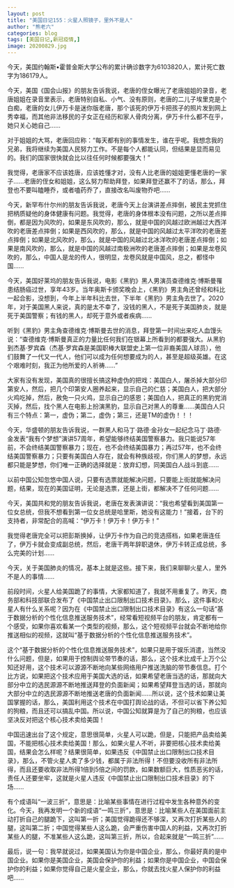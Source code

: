 ```yaml
---
layout: post
title: "美国日记155：火星人照镜子，里外不是人"
author: "熊老六"
categories: blog
tags: [美国日记,新冠疫情,]
image: 20200829.jpg
---
```

​​​​​​今天，美国约翰斯•霍普金斯大学公布的累计确诊数字为6103820人，累计死亡数字为186179人。

今天，美国《国会山报》的朋友告诉我说，老唐的侄女曝光了老唐姐姐的录音，老唐姐姐在录音里表示，老唐特别自私、小气、没有原则，老唐的二儿子埃里克是个白痴，老唐的女儿伊万卡是迷你版老唐，那个该死的伊万卡把孩子的照片发到网上秀幸福，而其他非法移民的子女正在经历和家人骨肉分离，伊万卡什么都不在乎，她只关心她自己……

对于姐姐的大骂，老唐回应称：“每天都有别的事情发生，谁在乎呢。我想念我的兄弟，我将继续为美国人民努力工作。不是每个人都能认同，但结果是显而易见的。我们的国家很快就会比以往任何时候都要强大！”

我觉得，老唐家不应该姓唐，应该姓懂才对，没有人比老唐的姐姐更懂老唐的一家子……老唐的侄女和姐姐，这么努力帮助拜登，如果拜登还赢不了的话，那么，拜登也不要叫瞌睡乔，或者嗑药乔了，直接改名叫废物乔吧……

今天，新罕布什尔州的朋友告诉我说，老唐今天上台演讲差点摔倒，被民主党抓住把柄质疑他的身体健康有问题。我觉得，老唐的身体根本没有问题，之所以差点摔倒，都是因为风吹的，如果是东风吹的，那么，就是中国的风越过欧洲越过大西洋吹的老唐差点摔倒；如果是西风吹的，那么，就是中国的风越过太平洋吹的老唐差点摔倒；如果是北风吹的，那么，就是中国的风越过北冰洋吹的老唐差点摔倒；如果是南风吹的，那么，就是中国的风越过南极洲吹的老唐差点摔倒；如果是龙卷风吹的，那么，中国人是龙的传人，很明显，龙卷风就是中国风，总之，都怪中国……

今天，美国好莱坞的朋友告诉我说，电影《黑豹》黑人男演员查德维克·博斯曼罹患结肠癌过世，享年43岁。当年奥斯卡颁奖晚会上，《黑豹》男主角还曾经和科比一起合影，没想到，今年上半年科比去世，下半年《黑豹》男主角去世了。2020年，对于美国黑人来说，真的是太不幸了，没钱的黑人，不是死于美国肺炎，就是死于美国警察；有钱的黑人，却死于意外或者疾病……

听到《黑豹》男主角查德维克·博斯曼去世的消息，拜登第一时间出来吃人血馒头说：“查德维克·博斯曼真正的力量比任何我们在银幕上所看到的都要强大。从黑豹到杰基·罗宾森（杰基·罗宾森是美国职棒大联盟史上第一位非裔美国人球员），他们鼓舞了一代又一代人，他们可以成为任何想要成为的人，甚至是超级英雄。在这个艰难时刻，我正为他所爱的人祈祷……”

大家有没有发现，美国真的很擅长搞这种虚伪的把戏：美国白人，屠杀掉大部分印第安人，然后，把几个印第安人圈养起来，显示自己的仁慈；美国白人，把大部分火鸡吃掉，然后，赦免一只火鸡，显示自己的感恩；美国白人，把真正的黑豹党消灭掉，然后，找个黑人在电影上扮演黑豹，显示自己对黑人的尊重……美国白人只有三个特点：第一，虚伪；第二，虚伪；第三，还是TM的虚伪！！！

今天，华盛顿的朋友告诉我说，一群黑人和马丁·路德·金孙女一起纪念马丁·路德·金发表“我有个梦想”演讲57周年，希望能够终结美国警察暴力。我只能说57年前，不会终结美国警察暴力；现在，也不会终结美国暴力；再过57年，也不会终结美国警察暴力；只要有美国白人存在，就会有种族歧视，你们黑人的梦想，永远都只能是梦想，你们唯一正确的选择就是：放弃幻想，同美国白人战斗到底……

以前中国公知忽悠中国人说，只要有选票就能解决问题，只要能上街就能解决问题，结果，现在的美国证明，无论是选票，还是上街，都解决不了任何问题……

今天，美国共和党的朋友告诉我说，老唐在发表演讲说：“我也希望看到美国第一位女总统，但我不想看到第一位女总统是哈里斯，她没有这能力！”接着，台下的支持者，非常配合的高喊：“伊万卡！伊万卡！伊万卡！”

我觉得老唐完全可以把彭斯换掉，让伊万卡作为自己的竞选搭档，如果老唐连任了，伊万卡就会变成副总统，然后，老唐干两年辞职退休，伊万卡转正成总统，多么完美的计划……

今天，关于美国肺炎的情况，基本上就是这些。接下来，我们来聊聊火星人，里外不是人的事情……

前段时间，火星人给美国跪了的事情，大家都知道了，我就不用重复了。昨天，商务部和科技部联合发布了《中国禁止出口限制出口技术目录》。那么，这件事和火星人有什么关系呢？因为在《中国禁止出口限制出口技术目录》有这么一句话“基于数据分析的个性化信息推送服务技术”，经常看短视频平台的朋友，肯定都有一个感受，如果你喜欢看某一个类型的视频，那么，这个短视频平台就会不断地给你推送相似的视频，这就叫“基于数据分析的个性化信息推送服务技术”。

这个“基于数据分析的个性化信息推送服务技术”，如果只是用于娱乐消遣，当然没什么问题，但是，如果用于控制舆论带节奏的话，那么，这个技术比成千上万个公知还好用，这个技术可以源源不断地向某些网络用户推送洗脑的带节奏信息。打个比方说，如果把这个技术应用于美国大选的话，如果希望老唐当选的话，那就向大部分中立的选民源源不断地推送拜登的负面新闻；如果希望拜登当选的话，那就向大部分中立的选民源源不断地推送老唐的负面新闻……所以说，这个技术如果让美国掌握的话，那么，美国利用这个技术在中国打舆论战的话，不但可以省下养公知的狗粮，而且还可以搞乱中国。所以说，中国公知就算是为了自己的狗粮，也应该坚决反对把这个核心技术卖给美国！

中国迅速出台了这个规定，意思很简单，火星人可以跪，但是，只能把产品卖给美国，不能把核心技术卖给美国！那么，如果火星人不听，非要把核心技术卖给美国，结果会怎么样呢？结果很简单，如果违反《中国禁止出口限制出口技术目录》，那么，不管火星人卖了多少钱，都属于非法所得！不但要没收所有非法所得，而且还要收取非法所得1倍到5倍之间的罚款，如果数额巨大，性质恶劣的话，责任人还要坐牢，这就是火星人违反《中国禁止出口限制出口技术目录》的下场……

有个成语叫“一波三折”，意思是：比喻某些事情在进行过程中发生各种意外的变化。今天，我再发明一个新的成语“一鸣三折”，意思是：比喻某些人在美国面前主动打折自己的腿跪下，这叫第一折；美国觉得跪得还不够深，又再次打折某些人的腿，这叫第二折；中国觉得某些人这么跪，会严重伤害中国人的利益，又再次打折某些人的腿，不准某些人这么跪，这叫第三折，所以，合起来就是“一鸣三折”……

最后，说一句：我早就说过，如果美国认为你是中国企业，那么，你最好真的是中国企业。如果你是美国企业，美国会保护你的利益；如果你是中国企业，中国会保护你的利益；如果你觉得自己是火星企业，那么，你就去找火星人保护你的利益吧……